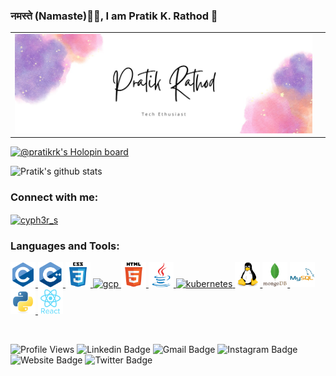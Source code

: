 ### नमस्ते (Namaste)🙏🏻, I am Pratik K. Rathod 👋

<table>
  <td>
<img src="https://github.com/pratikrk/pratikrk/blob/main/header.jpg">
  </td>
  <td>
<img  src="https://camo.githubusercontent.com/43d7ba8fee77106c83a549d2c7697466125a145743bcc783db096062aa0ab894/68747470733a2f2f632e74656e6f722e636f6d2f617a5a434a32597073476741414141692f70726f6772616d6d696e672e676966" alt=""gif>
    </td>
</table>  

[![@pratikrk's Holopin board](https://holopin.me/pratikrk)](https://holopin.io/@pratikrk)

![Pratik's github stats](https://github-readme-stats.vercel.app/api?username=pratikrk&count_private=true&show_icons=true&theme=dark)

<h3 align="left">Connect with me:</h3>
<p align="left">
<a href="https://twitter.com/cyph3r_s" target="blank"><img align="center" src="https://raw.githubusercontent.com/rahuldkjain/github-profile-readme-generator/master/src/images/icons/Social/twitter.svg" alt="cyph3r_s" height="30" width="40" /></a>
</p>

### Languages and Tools:

<p align="left"> <a href="https://www.cprogramming.com/" target="_blank" rel="noreferrer"> <img src="https://raw.githubusercontent.com/devicons/devicon/master/icons/c/c-original.svg" alt="c" width="40" height="40"/> </a> <a href="https://www.w3schools.com/cpp/" target="_blank" rel="noreferrer"> <img src="https://raw.githubusercontent.com/devicons/devicon/master/icons/cplusplus/cplusplus-original.svg" alt="cplusplus" width="40" height="40"/> </a> <a href="https://www.w3schools.com/css/" target="_blank" rel="noreferrer"> <img src="https://raw.githubusercontent.com/devicons/devicon/master/icons/css3/css3-original-wordmark.svg" alt="css3" width="40" height="40"/> </a> <a href="https://cloud.google.com" target="_blank" rel="noreferrer"> <img src="https://www.vectorlogo.zone/logos/google_cloud/google_cloud-icon.svg" alt="gcp" width="40" height="40"/> </a> <a href="https://www.w3.org/html/" target="_blank" rel="noreferrer"> <img src="https://raw.githubusercontent.com/devicons/devicon/master/icons/html5/html5-original-wordmark.svg" alt="html5" width="40" height="40"/> </a> <a href="https://www.java.com" target="_blank" rel="noreferrer"> <img src="https://raw.githubusercontent.com/devicons/devicon/master/icons/java/java-original.svg" alt="java" width="40" height="40"/> </a> <a href="https://kubernetes.io" target="_blank" rel="noreferrer"> <img src="https://www.vectorlogo.zone/logos/kubernetes/kubernetes-icon.svg" alt="kubernetes" width="40" height="40"/> </a> <a href="https://www.linux.org/" target="_blank" rel="noreferrer"> <img src="https://raw.githubusercontent.com/devicons/devicon/master/icons/linux/linux-original.svg" alt="linux" width="40" height="40"/> </a> <a href="https://www.mongodb.com/" target="_blank" rel="noreferrer"> <img src="https://raw.githubusercontent.com/devicons/devicon/master/icons/mongodb/mongodb-original-wordmark.svg" alt="mongodb" width="40" height="40"/> </a> <a href="https://www.mysql.com/" target="_blank" rel="noreferrer"> <img src="https://raw.githubusercontent.com/devicons/devicon/master/icons/mysql/mysql-original-wordmark.svg" alt="mysql" width="40" height="40"/> </a> <a href="https://www.python.org" target="_blank" rel="noreferrer"> <img src="https://raw.githubusercontent.com/devicons/devicon/master/icons/python/python-original.svg" alt="python" width="40" height="40"/> </a> <a href="https://reactjs.org/" target="_blank" rel="noreferrer"> <img src="https://raw.githubusercontent.com/devicons/devicon/master/icons/react/react-original-wordmark.svg" alt="react" width="40" height="40"/> </a> </p>
<br />

![Profile Views](https://komarev.com/ghpvc/?username=pratikrk&color=brightgreen)
![Linkedin Badge](https://img.shields.io/badge/-pratikrk-blue?style=flat&logo=Linkedin&logoColor=white&link=https://www.linkedin.com/in/pratik-rathod-10a522208/)
![Gmail Badge](https://img.shields.io/badge/-pratikrk-c14438?style=flat&logo=Gmail&logoColor=white&link=mailto:pratikrathod3954@gmail.com)
![Instagram Badge](https://img.shields.io/badge/-@pratik_rathod_1-purple?style=flat&logo=instagram&logoColor=white&link=https://instagram.com/pratik_rathod_1/)
![Website Badge](https://img.shields.io/badge/-pratik-47CCCC?style=flat&logo=Google-Chrome&logoColor=white&link=https://pratikrk.github.io/portfolio/)
![Twitter Badge](https://img.shields.io/badge/-@pratikrk-1ca0f1?style=flat&labelColor=1ca0f1&logo=twitter&logoColor=white&link=https://twitter.com/cyph3r_s)
